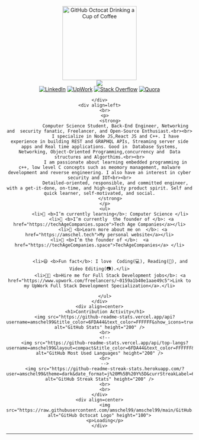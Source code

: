 <div>
    <div align=center>
        <img src="https://raw.githubusercontent.com/amschel99/amschel99/main/GitHub.png" alt="GitHub Octocat Drinking a Cup of Coffee" height="200">
    </div>
    <div align=center>
        <img src="https://readme-typing-svg.herokuapp.com?color=%236FDA44&size=32&center=true&vCenter=true&width=600&height=50&lines=Hi+there+I'm+Amschel+%F0%9F%91%8B;Computer+Science+Student;Back-End+Engineer;Problem+Solver;Freelancer; alt="Headline" />
    </div>
    <div align=center>
        <a href="https://www.linkedin.com/in/amschel-kariuki-a83b9a230"><img src="https://img.shields.io/badge/Linkedin-0077b5?style=flat&logo=linkedin" alt="LinkedIn" /></a>
        <a href="https://www.upwork.com/freelancers/~0159a1b40e1aae49c5"><img src="https://img.shields.io/badge/Upwork-494949?style=flat&logo=upwork" alt="UpWork" /></a>
        <a href="https://stackoverflow.com/users/19179296/amschell"><img src="https://img.shields.io/badge/Stack Overflow-f48024?style=flat&logo=stackoverflow&logoColor=white" alt="Stack Overflow" /></a>
        <a href="https://www.quora.com/profile/Idrian-Amschel"><img src="https://img.shields.io/badge/Quora-B92B27?style=flat&logo=quora" alt="Quora" /></a>
      
    </div>
    <div align=left>
        <br>
        <p>
            <strong>
                Computer Science Student, Back-End Engineer, Networking and  security fanatic, Freelancer, and Open-Source Enthusiast.<br><br>
                I specialize in Node JS,React JS and C++. I have experience in building REST and GRAPHQL APIs, Streaming server side apps and Real time applications. Good in  Database Systems, Networking, Object-Oriented Programming,concurrency and  Data structures and Algorthims.<br><br>
                I am passionate about learning embedded programming in c++, low level C concepts such as meomory management, malware development and reverse engineering. I also have an interest in cyber security and IOT<br><br>
                Detailed-oriented, responsible, and committed engineer, with a get-it-done, on-time, and high-quality product spirit. Self and quick learner, self-motivated, and social.
            </strong>
        </p>
        <ul>
            <li>🌱 <b>I’m currently learning</b>: Computer Science </li>
             <li>🌱 <b>I’m currently  the founder of </b>: <a href="https://techAgeCompanies.space">Tech Age Companies</a></li>
              <li>🌱 <b>Learn more about me on  </b>: <a href="https://amschel.tech">My personal website</a></li>                                                                                                                                               <li>🌱 <b>I’m the founder of </b>:  <a href="https://techAgeCompanies.space">TechAgeCompanies</a> </li>
           
           
            <li>😄 <b>Fun fact</b>: I love  Coding(💻), Reading(📕), and Video Editing(📷).</li>
            <li>👨‍💻 <b>Hire me for Full Stack Development jobs</b>: <a href="https://www.upwork.com/freelancers/~0159a1b40e1aae49c5">Link to my UpWork Full Stack Development Specialization</a>.</li>
          
        </ul>
    </div>
    <div align=center>
        <h1>Contribution Activity</h1>
        <img src="https://github-readme-stats.vercel.app/api?username=amschel99&title_color=6FDA44&text_color=FFFFFF&show_icons=true&icon_color=6FDA44&include_all_commits=true&count_private=true&theme=dark" alt="GitHub Stats" height="200" />
        <br>
        <!--
        <img src="https://github-readme-stats.vercel.app/api/top-langs?username=amschel99&layout=compact&title_color=6FDA44&text_color=FFFFFF&theme=dark" alt="GitHub Most Used Languages" height="200" />
        <br>
        -->
        <img src="https://github-readme-streak-stats.herokuapp.com/?user=amschel99&theme=dark&date_format=j%20M%5B%20Y%5D&currStreakLabel=6FDA44&fire=6FDA44&ring=6FDA44" alt="GitHub Streak Stats" height="200" />
        <br>
        <br>
    </div>
    <div align=center>
        <img src="https://raw.githubusercontent.com/amschel99/amschel99/main/GitHub.gif" alt="GitHub Octocat Logo" height="100">
        <p>Loading</p>
    </div>
</div>

---

